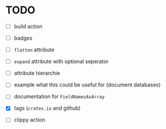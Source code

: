 # TODO

* [ ] build action

* [ ] badges

* [ ] `flatten` attribute

* [ ] `expand` attribute with optional seperator

* [ ] attribute hierarchie

* [ ] example what this could be useful for (document databases)

* [ ] documentation for `FieldNamesAsArray`

* [x] tags (`crates.io` and github)

* [ ] clippy action

